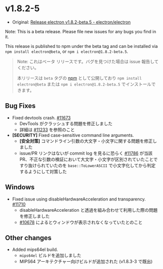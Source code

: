 # v1.8.2-5

* Original: [Release electron v1.8.2-beta.5 - electron/electron](https://github.com/electron/electron/releases/tag/v1.8.2-beta.5)

Note: This is a beta release. Please file new issues for any bugs you find in it.

This release is published to npm under the beta tag and can be installed via `npm install electron@beta`, or `npm i electron@1.8.2-beta.5`.

> Note: これはベータ リリースです。バグを見つけた場合は issue 報告してください。
>
> 本リリースは `beta` タグの [npm](https://www.npmjs.com/package/electron) として公開しており `npm install electron@beta` または `npm i electron@1.8.2-beta.5` でインストールできます。

## Bug Fixes

* Fixed devtools crash. [#11673](https://github.com/electron/electron/pull/11673)
  * DevTools がクラッシュする問題を修正しました
  * 詳細は [#11233](https://github.com/electron/electron/pull/11233) を参照のこと
* **[SECURITY]** Fixed case-sensitive command line arguments.
  * **[安全対策]** コマンドライン引数の大文字・小文字に関する問題を修正しました
  * issue/PR リンクはないが commit log を見るに恐らく [#11786](https://github.com/electron/electron/pull/11786) が当該 PR、不正な引数の検証において大文字・小文字が区別されていたことですり抜けられていたのを `base::ToLowerASCII` で小文字化してから判定するようにして対策した

## Windows

* Fixed issue using disableHardwareAcceleration and transparency. [#11710](https://github.com/electron/electron/pull/11710)
  * disableHardwareAcceleration と透過を組み合わせて利用した際の問題を修正しました
  * [#10678](https://github.com/electron/electron/issues/10678) によるとウィンドウが表示されなくなっていたとのこと

## Other changes

* Added mips64el build.
  * `mips64el` ビルドを追加しました
  * MIPS64 アーキテクチャー向けビルドが追加された (v1.8.3-3 で既出)
